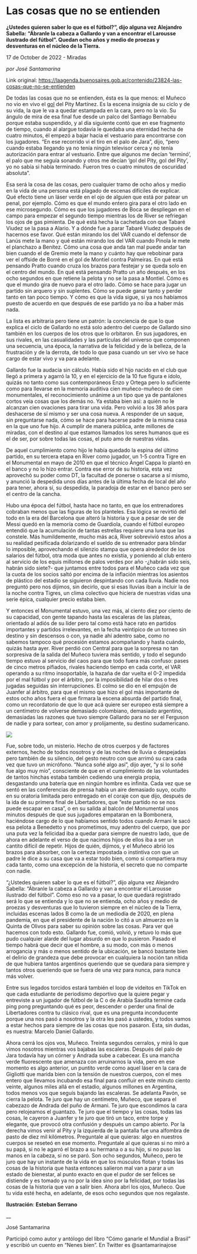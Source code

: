 # Las cosas que no se entienden

**¿Ustedes quieren saber lo que es el fútbol?”, dijo alguna vez Alejandro Sabella: “Ábranle la cabeza a Gallardo y van a encontrar el Larousse ilustrado del fútbol”. Quedan  ocho años y medio de proezas y desventuras en el núcleo de la Tierra.**

17 de October de 2022 - Miradas

_por José Santamarina_

Link original: https://laagenda.buenosaires.gob.ar/contenido/23824-las-cosas-que-no-se-entienden



De todas las cosas que no se entienden, ésta es la que menos: el Muñeco no vio en vivo el [gol](https://www.youtube.com/watch?v=8CH5Xx5SQwY) del Pity Martínez. Es la escena insignia de su ciclo y de su vida, la que le va a quedar estampada en la cara, pero no la vio. Su ángulo de mira de esa final fue desde un palco del Santiago Bernabéu porque estaba suspendido, y al día siguiente contó que en ese fragmento de tiempo, cuando al alargue todavía le quedaba una eternidad hecha de cuatro minutos, él empezó a bajar hacia el vestuario para encontrarse con los jugadores. “En ese recorrido vi el tiro en el palo de Jara”, dijo, “pero cuando estaba llegando ya no tenía ningún televisor cerca y no tenía autorización para entrar al vestuario. Entre que algunos me decían ‘terminó’, el palo que me seguía sonando y otros me decían ‘gol del Pity, gol del Pity’, yo no sabía si había terminado. Fueron tres o cuatro minutos de oscuridad absoluta”.




Esa será la cosa de las cosas, pero cualquier tramo de ocho años y medio en la vida de una persona está plagado de escenas difíciles de explicar. Qué efecto tiene un láser verde en el ojo de alguien que está por patear un penal, por ejemplo. Cómo es que el mundo entero gira para el otro lado en ese microsegundo. Cómo es que los jugadores de Boca se despliegan en el campo para empezar el segundo tiempo mientras los de River se refriegan los ojos de gas pimienta. De qué está hecha la cachetada con que Tabaré Viudez se la pasa a Alario. Y a dónde fue a parar Tabaré Viudez después de hacernos ese favor. Qué están mirando los del VAR cuando el defensor de Lanús mete la mano y qué están mirando los del VAR cuando Pinola le mete el planchazo a Benítez. Cómo una cosa que anda tan mal puede andar tan bien cuando el de Gremio mete la mano y cuánto hay que rebobinar para ver el offside de Borré en el gol de Montiel contra Palmeiras. En qué está pensando Pratto cuando cruza los brazos para festejar y se queda solo en el centro del mundo. En qué está pensando Pratto un año después, en los ocho segundos en que retiene la pelota y no se la pasa a Montiel. Cómo es que el mundo gira de nuevo para el otro lado. Cómo se hace para jugar un partido sin arquero y sin suplentes. Cómo se puede ganar tanto y perder tanto en tan poco tiempo. Y cómo es que la vida sigue, si ya nos habíamos puesto de acuerdo en que después de ese partido ya no iba a haber más nada.




La lista es arbitraria pero tiene un patrón: la conciencia de que lo que explica el ciclo de Gallardo no está solo adentro del cuerpo de Gallardo sino también en los cuerpos de los otros que lo orbitaron. En sus jugadores, en sus rivales, en las casualidades y las partículas del universo que componen una secuencia, una época, la narrativa de la felicidad y de la belleza, de la frustración y de la derrota, de todo lo que pasa cuando un ser vivo se hace cargo de estar vivo y va para adelante.




Gallardo fue la audacia sin cálculo. Había sido el hijo nacido en el club que llegó a primera y agarró la 10, y en el ejercicio de la 10 fue figura e ídolo, quizás no tanto como sus contemporáneos Enzo y Ortega pero lo suficiente como para llevarse en la memoria auditiva cien muñeco-muñeco de cien monumentales, el reconocimiento unánime a un tipo que ya de pantalones cortos veía cosas que los demás no. Ya estaba bien así: a quién no le alcanzan cien ovaciones para tirar una vida. Pero volvió a los 38 años para deshacerse de sí mismo y ser una cosa nueva. A responder de un saque, sin preguntarse nada, cómo se hace para hacerse padre de la misma casa en la que uno fue hijo. A cumplir de manera pública, ante millones de miradas, con el destino al que estamos llamados los seres humanos que es el de ser, por sobre todas las cosas, el puto amo de nuestras vidas.




De aquel cumplimiento como hijo le había quedado la espina del último partido, en su tercera etapa en River como jugador, un 1-5 contra Tigre en el Monumental en mayo de 2010 en que el técnico Ángel Cappa lo plantó en el banco y no lo hizo entrar. Contra ese error de su historia, esta vez aprovechó su poder como DT, la facultad de ponerse o sacarse a sí mismo, y anunció la despedida unos días antes de la última fecha de local del año para tener, ahora sí, su despedida, la paradoja de estar en el banco pero ser el centro de la cancha.




Hubo una época del fútbol, hasta hace no tanto, en que los entrenadores cobraban menos que las figuras de los planteles. Esa lógica se revirtió del todo en la era del Barcelona que alteró la historia y que a pesar de ser de Messi quedó en la memoría como de Guardiola, cuando el fútbol europeo entendió que la acumulación de tantas estrellas requiere una luna que las constele. Más humildemente, mucho más acá, River sobrevivió estos años a su realidad pesificada dolarizando el sueldo de su entrenador para blindar lo imposible, aprovechando el silenzio stampa que opera alrededor de los salarios del fútbol, otra moda que antes no existía, y poniendo al club entero al servicio de los equis millones de palos verdes por año -¿habrán sido seis, habrán sido siete?- que juntamos entre todos para el Muñeco cada vez que la cuota de los socios saltó por encima de la inflación mientras los asientos de plástico del estadio se siguieron despintando con cada lluvia. Nadie nos preguntó pero nos dijimos, sin decirlo, que si esas lluvias iban a incluir la de la noche contra Tigres, un clima colectivo que hiciera de nuestras vidas una serie épica, cualquier precio estaba bien.




Y entonces el Monumental estuvo, una vez más, al ciento diez por ciento de su capacidad, con gente tapando hasta las escaleras de las plateas, orientado al adiós de su líder pero tal como está hace rato en partidos importantes y partidos irrelevantes, en la fecha veintipico de un torneo sin destino y sin descensos o con, ya nadie ahí adentro sabe, como no sabemos tampoco qué procesión estamos acompañando y hasta cuándo, quizás hasta ayer. River perdió con Central para que la sorpresa no tan sorpresiva de la salida del Muñeco tuviera más sentido, y todo el segundo tiempo estuvo al servicio del caos para que todo fuera más confuso: pases de cinco metros pifiados, rivales haciendo tiempo en cada corte, el VAR operando a su ritmo insoportable, la hazaña de dar vuelta el 0-2 impedida por el mal fútbol y por el árbitro, por la imposibilidad de hilar dos o tres jugadas seguidas sin interrupciones. El colmo se dio en el empujón de Juanfer al árbitro, para que el mismo que hizo el gol más importante de estos ocho años fuera el que firmara la escena absurda del partido final, como un recordatorio de que lo que acá quiere ser europeo está siempre a un centímetro de volverse demasiado colombiano, demasiado argentino, demasiadas las razones que tuvo siempre Gallardo para no ser el Ferguson de nadie y para sortear, con amor y prolijamente, su destino sudamericano.




![](https://cdn.feater.me/files/images/577543/f06e74fc-b030-4908-bc02-52a0e637b046.jpeg)




Fue, sobre todo, un misterio. Hecho de otros cuerpos y de factores externos, hecho de todos nosotros y de las noches de lluvia o despejadas pero también de su silencio, del gesto neutro con que arrimó su cara cada vez que tuvo un micrófono. “Nunca soñé algo así”, dijo ayer, “y si lo soñé fue algo muy mío”, consciente de que en el cumplimiento de las voluntades de tantos hinchas estaba también cediendo una energía propia, desgastando una batería que en ningún hombre es infinita. Cada vez que se sentó en las conferencias de prensa había un aire demasiado suyo, oculto en su oratoria limitada pero entregado en el coraje con que dijo, después de la ida de su primera final de Libertadores, que “este partido no se nos puede escapar en casa”, o en su salida al balcón del Monumental unos minutos después de que sus jugadores empataran en la Bombonera, haciéndose cargo de lo que habíamos sentido todos cuando Armani le sacó esa pelota a Benedetto y nos prometimos, muy adentro del cuerpo, que por una puta vez la felicidad iba a quedar para siempre de nuestro lado, que de ahora en adelante el verso de que nacimos hijos de ellos iba a ser un cantito difícil de repetir. Hijos de quién, dijimos, y el Muñeco abrió los brazos para absorber, con la certeza impostada o instintiva con que un padre le dice a su casa que va a estar todo bien, como si compartiera muy cada tanto, como una excepción de la historia, el secreto que no comparte con nadie.




“¿Ustedes quieren saber lo que es el fútbol?”, dijo alguna vez Alejandro Sabella: “Ábranle la cabeza a Gallardo y van a encontrar el Larousse ilustrado del fútbol”. Como eso no va a pasar, lo que quedará registrado será lo que se entienda y lo que no se entienda, ocho años y medio de proezas y desventuras que lo tuvieron siempre en el núcleo de la Tierra, incluidas escenas lados B como la de un mediodía de 2020, en plena pandemia, en que el presidente de la nación lo citó a un almuerzo en la Quinta de Olivos para saber su opinión sobre las cosas. Para ver qué hacemos con todo esto. Gallardo fue, comió, volvió, y retuvo lo más que pudo cualquier alarde del lugar absurdo en que lo pusieron. Pasado el tiempo habrá que decir que el hombre, a su modo, con más o menos arrogancia y más o menos sentido de la ubicación, se bancó bastante bien el delirio de grandeza que debe provocar en cualquiera la noción tan nítida de que hubiera tantos argentinos queriendo que se quedara para siempre y tantos otros queriendo que se fuera de una vez para nunca, para nunca más volver.




Entre sus legados torcidos estará también el loop de videitos en TikTok en que cada estudiante de periodismo deportivo que la quiere pegar y entreviste a un jugador de fútbol de la C o de Arabia Saudita termine cada ping pong preguntando qué es peor, descender o perder una final de Libertadores contra tu clásico rival, que es una pregunta inconducente porque una nos pasó a nosotros y la otra les pasó a ustedes, y todos vamos a estar hechos para siempre de las cosas que nos pasaron. Ésta, sin dudas, es nuestra: Marcelo Daniel Gallardo.




Ahora cerrá los ojos vos, Muñeco. Treinta segundos cerralos, y mirá lo que vimos nosotros mientras vos bajabas las escaleras. Después del palo de Jara todavía hay un córner y Andrada sube a cabecear. Es una mancha verde fluorescente que amenaza con arruinarnos la vida, pero en ese momento es algo anterior, un puntito verde como aquel láser en la cara de Gigliotti que marida bien con la tensión de nuestros cuerpos, con el mes entero que llevamos incubando esa final para confluir en este minuto ciento veinte, algunos miles allá en el estadio, algunos millones en Argentina, todos menos vos que seguís bajando las escaleras. Se adelanta Pavón, se cierra la pelota. Te juro que hay un centímetro, Muñeco, que separa el cabezazo de Andrada del puño de Armani. Te juro que escondimos la cara pero relojeamos el guantazo. Te juro que el tiempo y las cosas, todas las cosas, le cayeron a Juanfer y te juro que tiró un taco, entre torpe y elegante, que provocó otra confusión y después un campo abierto. Por la derecha vimos venir al Pity y la izquierda de la pantalla fue una alfombra de pasto de diez mil kilómetros. Preguntale al que quieras: algo en nuestros cuerpos se reseteó en ese momento. Preguntale al que quieras si no miró a su papá, si no le agarró el brazo a su hermana o a su hijo, si no puso las manos en la cabeza, si no se paró. Son ocho segundos, Muñeco, pero te juro que hay un instante de la vida en que los músculos flotan y todas las cosas de la historia que hasta entonces salieron mal van a parar a un estado de bienestar, al punto exacto en que el pudor de ser felices se distiende y es tomado ya no por la idea sino por la felicidad, por todas las cosas de la historia que van a salir bien. Ahora abrí los ojos, Muñeco. Que tu vida esté hecha, en adelante, de esos ocho segundos que nos regalaste.




**Ilustración**: **Esteban Serrano**




\_\_




José Santamarina




Participó como autor y antólogo del libro “Cómo ganarle el Mundial a Brasil” y escribió un cuento en “Nenes bien”. En Twitter es @santamarinajose



